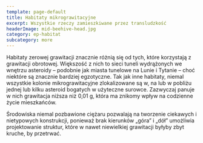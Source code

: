 ```yaml
---
template: page-default
title: Habitaty mikrograwitacyjne
excerpt: Wszystkie rzeczy zamieszkiwane przez transludzkość
headerImage: mid-beehive-head.jpg
category: ep-habitat
subcategory: more
---
```

Habitaty zerowej grawitacji znacznie różnią się od tych, które korzystają z grawitacji obrotowej. Większość z nich to sieci tuneli wydrążonych we wnętrzu asteroidy – podobnie jak miasta tunelowe na Lunie i Tytanie – choć niektóre są znacznie bardziej egzotyczne. Tak jak inne habitaty, niemal wszystkie kolonie mikrograwitacyjne zlokalizowane są w, na lub w pobliżu jednej lub kilku asteroid bogatych w użyteczne surowce. Zazwyczaj panuje w nich grawitacja niższa niż 0,01 g, która ma znikomy wpływ na codzienne życie mieszkańców.

Środowiska niemal pozbawione ciężaru pozwalają na tworzenie ciekawych i nietypowych konstrukcji, ponieważ brak kierunków „góra” i „dół” umożliwia projektowanie struktur, które w nawet niewielkiej grawitacji byłyby zbyt kruche, by przetrwać.
